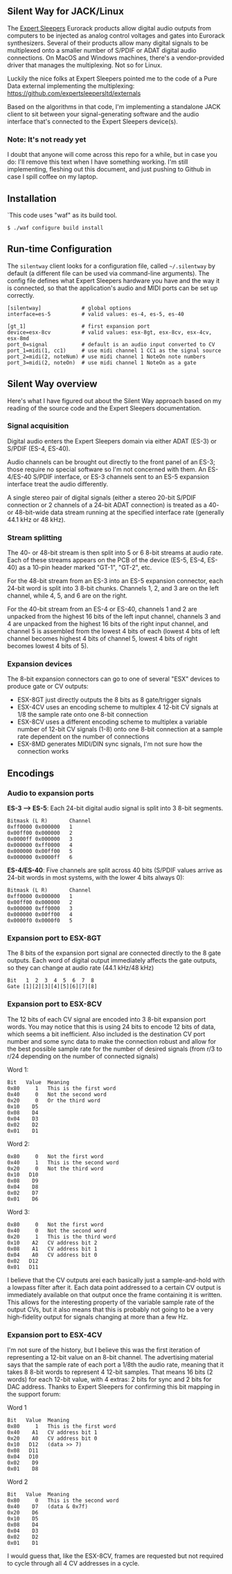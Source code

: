 ## Silent Way for JACK/Linux

The [Expert Sleepers](http://expert-sleepers.co.uk) Eurorack
products allow digital audio outputs from computers to be
injected as analog control voltages and gates into Eurorack
synthesizers.  Several of their products allow many digital
signals to be multiplexed onto a smaller number of S/PDIF or ADAT
digital audio connections.  On MacOS and Windows machines, there's
a vendor-provided driver that manages the multiplexing.  Not so
for Linux.

Luckily the nice folks at Expert Sleepers pointed me to the code
of a Pure Data external implementing the multiplexing:
https://github.com/expertsleepersltd/externals

Based on the algorithms in that code, I'm implementing a
standalone JACK client to sit between your signal-generating
software and the audio interface that's connected to the Expert
Sleepers device(s).

### Note: It's not ready yet

I doubt that anyone will come across this repo for a while, 
but in case you do: I'll remove this text when I have something 
working.  I'm still implementing, fleshing out this document,
and just pushing to Github in case I spill coffee on my laptop.

## Installation

`This code uses "waf" as its build tool.

```
$ ./waf configure build install
```


## Run-time Configuration 

The `silentway` client looks for a configuration file, called
`~/.silentway` by default (a different file can be used via
command-line arguments).  The config file defines what Expert
Sleepers hardware you have and the way it is connected, so that
the application's audio and MIDI ports can be set up correctly. 

```
[silentway]             # global options
interface=es-5          # valid values: es-4, es-5, es-40

[gt_1]                  # first expansion port 
device=esx-8cv          # valid values: esx-8gt, esx-8cv, esx-4cv, esx-8md 
port_0=signal           # default is an audio input converted to CV
port_1=midi(1, cc1)     # use midi channel 1 CC1 as the signal source 
port_2=midi(2, noteNum) # use midi channel 1 NoteOn note numbers
port_3=midi(2, noteOn)  # use midi channel 1 NoteOn as a gate 
```

## Silent Way overview

Here's what I have figured out about the Silent Way approach
based on my reading of the source code and the Expert Sleepers
documentation.  

### Signal acquisition

Digital audio enters the Expert Sleepers domain via either ADAT
(ES-3) or S/PDIF (ES-4, ES-40).  

Audio channels can be brought out directly to the front panel of
an ES-3; those require no special software so I'm not concerned
with them.  An ES-4/ES-40 S/PDIF interface, or ES-3 channels sent
to an ES-5 expansion interface treat the audio differently.

A single stereo pair of  digital signals (either a stereo 20-bit
S/PDIF connection or 2 channels of a 24-bit ADAT connection) is
treated as a 40- or 48-bit-wide data stream running at the
specified interface rate (generally 44.1 kHz or 48 kHz).  

### Stream splitting

The 40- or 48-bit stream is then split into 5 or 6 8-bit streams
at audio rate. Each of these streams appears on the PCB of the
device (ES-5, ES-4, ES-40) as a 10-pin header marked "GT-1",
"GT-2", etc.  

For the 48-bit stream from an ES-3 into an ES-5 expansion
connector, each 24-bit word is split into 3 8-bit chunks.
Channels 1, 2, and 3 are on the left channel, while 4, 5, and 6
are on the right.

For the 40-bit stream from an ES-4 or ES-40, channels 1 and 2 are
unpacked from the highest 16 bits of the left input channel,
channels 3 and 4 are unpacked from the highest 16 bits of the
right input channel, and channel 5 is assembled from the lowest 4
bits of each (lowest 4 bits of left channel becomes highest 4
bits of channel 5, lowest 4 bits of right becomes lowest 4 bits of
5).

### Expansion devices 

The 8-bit expansion connectors can go to one of several "ESX" 
devices to produce gate or CV outputs: 

 * ESX-8GT just directly outputs the 8 bits as 8 gate/trigger
   signals
 * ESX-4CV uses an encoding scheme to multiplex 4 12-bit CV
   signals at 1/8 the sample rate onto one 8-bit connection
 * ESX-8CV uses a different encoding scheme to multiplex 
   a variable number of 12-bit CV signals (1-8) onto one 
   8-bit connection at a sample rate dependent on the number 
   of connections
 * ESX-8MD generates MIDI/DIN sync signals, I'm not sure how 
   the connection works 

## Encodings 

### Audio to expansion ports 

**ES-3 --> ES-5**: Each 24-bit digital audio signal is split into
3 8-bit segments.  
```
Bitmask (L R)       Channel 
0xff0000 0x000000   1
0x00ff00 0x000000   2
0x0000ff 0x000000   3
0x000000 0xff0000   4
0x000000 0x00ff00   5
0x000000 0x0000ff   6
```

**ES-4/ES-40**:  Five channels are split across 40 bits (S/PDIF
values arrive as 24-bit words in most systems, with the lower 4
bits always 0):
```
Bitmask (L R)       Channel 
0xff0000 0x000000   1
0x00ff00 0x000000   2
0x000000 0xff0000   3
0x000000 0x00ff00   4
0x0000f0 0x0000f0   5
```


### Expansion port to ESX-8GT 

The 8 bits of the expansion port signal are connected directly to
the 8 gate outputs.  Each word of digital output immediately affects the 
gate outputs, so they can change at audio rate (44.1 kHz/48 kHz)

```
Bit   1  2  3  4  5  6  7  8
Gate [1][2][3][4][5][6][7][8]
```

### Expansion port to ESX-8CV 

The 12 bits of each CV signal are encoded into 3 8-bit expansion
port words.  You may notice that this is using 24 bits to encode
12 bits of data, which seems a bit inefficient.  Also included is
the destination CV port number and some sync data to make the
connection robust and allow for the best possible sample rate for
the number of desired signals (from r/3 to r/24 depending on the
number of connected signals)

Word 1: 
```
Bit   Value  Meaning 
0x80     1   This is the first word
0x40     0   Not the second word
0x20     0   Or the third word
0x10    D5   
0x08    D4
0x04    D3
0x02    D2
0x01    D1 
```

Word 2: 
```
0x80     0   Not the first word
0x40     1   This is the second word
0x20     0   Not the third word
0x10   D10   
0x08    D9
0x04    D8
0x02    D7
0x01    D6 
```

Word 3: 
```
0x80     0   Not the first word
0x40     0   Not the second word
0x20     1   This is the third word
0x10    A2   CV address bit 2
0x08    A1   CV address bit 1
0x04    A0   CV address bit 0
0x02   D12
0x01   D11
```

I believe that the CV outputs arei each basically just a
sample-and-hold with a lowpass filter after it.  Each data point
addressed to a certain CV output is immediately available on that
output once the frame containing it is written. This allows for
the interesting property of the variable sample rate of the
output CVs, but it also means that this is probably not going to
be a very high-fidelity output for signals changing at more than
a few Hz. 

### Expansion port to ESX-4CV 

I'm not sure of the history, but I believe this was the first
iteration of representing a 12-bit value on an 8-bit channel.
The advertising material says that the sample rate of each port a
1/8th the audio rate, meaning that it takes 8 8-bit words to
represent 4 12-bit samples.  That means 16 bits (2 words) for
each 12-bit value, with 4 extras: 2 bits for sync and 2 bits for 
DAC address.  Thanks to Expert Sleepers for confirming this 
bit mapping in the support forum:

Word 1
```
Bit   Value  Meaning 
0x80     1   This is the first word
0x40    A1   CV address bit 1 
0x20    A0   CV address bit 0 
0x10   D12   (data >> 7)
0x08   D11
0x04   D10
0x02    D9
0x01    D8
```

Word 2
```
Bit   Value  Meaning 
0x80     0   This is the second word
0x40    D7   (data & 0x7f) 
0x20    D6   
0x10    D5   
0x08    D4
0x04    D3
0x02    D2
0x01    D1 
```

I would guess that, like the ESX-8CV, frames are requested but 
not required to cycle through all 4 CV addresses in a cycle. 

